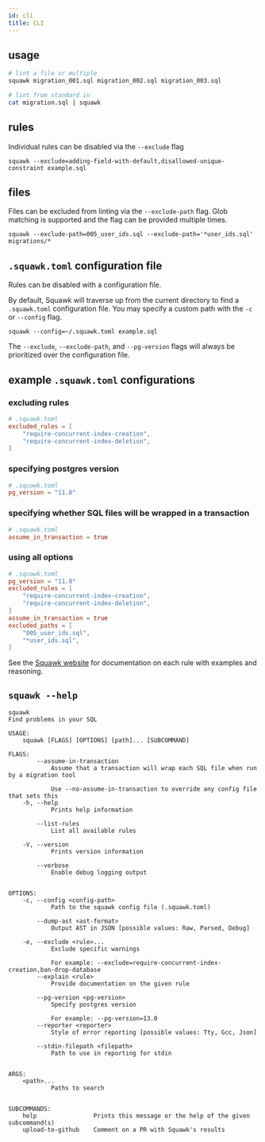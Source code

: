 ```yaml
---
id: cli
title: CLI
---
```


## usage

```bash
# lint a file or multiple
squawk migration_001.sql migration_002.sql migration_003.sql

# lint from standard in
cat migration.sql | squawk
```

## rules

Individual rules can be disabled via the `--exclude` flag

```shell
squawk --exclude=adding-field-with-default,disallowed-unique-constraint example.sql
```

## files

Files can be excluded from linting via the `--exclude-path` flag. Glob matching is supported and the flag can be provided multiple times.

```shell
squawk --exclude-path=005_user_ids.sql --exclude-path='*user_ids.sql' migrations/*
```

## `.squawk.toml` configuration file

Rules can be disabled with a configuration file.

By default, Squawk will traverse up from the current directory to find a `.squawk.toml` configuration file. You may specify a custom path with the `-c` or `--config` flag.

```shell
squawk --config=~/.squawk.toml example.sql
```

The `--exclude`, `--exclude-path`, and `--pg-version` flags will always be prioritized over the configuration file.


## example `.squawk.toml` configurations

### excluding rules

```toml
# .squawk.toml
excluded_rules = [
    "require-concurrent-index-creation",
    "require-concurrent-index-deletion",
]
```

### specifying postgres version

```toml
# .squawk.toml
pg_version = "11.0"
```

### specifying whether SQL files will be wrapped in a transaction

```toml
# .squawk.toml
assume_in_transaction = true
```

### using all options

```toml
# .squawk.toml
pg_version = "11.0"
excluded_rules = [
    "require-concurrent-index-creation",
    "require-concurrent-index-deletion",
]
assume_in_transaction = true
excluded_paths = [
    "005_user_ids.sql",
    "*user_ids.sql",
]
```



See the [Squawk website](https://squawkhq.com/docs/rules) for documentation on each rule with examples and reasoning.


## `squawk --help`

```
squawk
Find problems in your SQL

USAGE:
    squawk [FLAGS] [OPTIONS] [path]... [SUBCOMMAND]

FLAGS:
        --assume-in-transaction
            Assume that a transaction will wrap each SQL file when run by a migration tool

            Use --no-assume-in-transaction to override any config file that sets this
    -h, --help
            Prints help information

        --list-rules
            List all available rules

    -V, --version
            Prints version information

        --verbose
            Enable debug logging output


OPTIONS:
    -c, --config <config-path>
            Path to the squawk config file (.squawk.toml)

        --dump-ast <ast-format>
            Output AST in JSON [possible values: Raw, Parsed, Debug]

    -e, --exclude <rule>...
            Exclude specific warnings

            For example: --exclude=require-concurrent-index-creation,ban-drop-database
        --explain <rule>
            Provide documentation on the given rule

        --pg-version <pg-version>
            Specify postgres version

            For example: --pg-version=13.0
        --reporter <reporter>
            Style of error reporting [possible values: Tty, Gcc, Json]

        --stdin-filepath <filepath>
            Path to use in reporting for stdin


ARGS:
    <path>...
            Paths to search


SUBCOMMANDS:
    help                Prints this message or the help of the given subcommand(s)
    upload-to-github    Comment on a PR with Squawk's results
```
